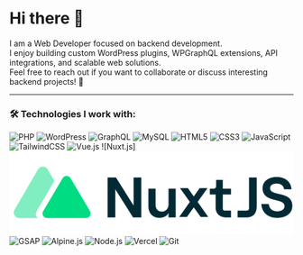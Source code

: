 # Hi there 👋

I am a Web Developer focused on backend development.  
I enjoy building custom WordPress plugins, WPGraphQL extensions, API integrations, and scalable web solutions.  
Feel free to reach out if you want to collaborate or discuss interesting backend projects! 🚀

---

### 🛠️ Technologies I work with:

![PHP](https://img.shields.io/badge/PHP-rgb(19,27,40)?style=for-the-badge&logo=php)
![WordPress](https://img.shields.io/badge/WordPress-rgb(19,27,40)?style=for-the-badge&logo=WordPress)
![GraphQL](https://img.shields.io/badge/GraphQL-rgb(19,27,40)?style=for-the-badge&logo=GraphQL)
![MySQL](https://img.shields.io/badge/MySQL-rgb(19,27,40)?style=for-the-badge&logo=MySQL)
![HTML5](https://img.shields.io/badge/HTML5-rgb(19,27,40)?style=for-the-badge&logo=HTML5)
![CSS3](https://img.shields.io/badge/CSS3-rgb(19,27,40)?style=for-the-badge&logo=CSS3)
![JavaScript](https://img.shields.io/badge/JavaScript-rgb(19,27,40)?style=for-the-badge&logo=JavaScript)
![TailwindCSS](https://img.shields.io/badge/TailwindCSS-rgb(19,27,40)?style=for-the-badge&logo=TailwindCSS)
![Vue.js](https://img.shields.io/badge/Vue.js-rgb(19,27,40)?style=for-the-badge&logo=Vue.js)
![Nuxt.js]<img src="/images/Nuxt.png"></img>
![GSAP](https://img.shields.io/badge/GSAP-rgb(19,27,40)?style=for-the-badge&logo=greensock)
![Alpine.js](https://img.shields.io/badge/Alpine.js-rgb(19,27,40)?style=for-the-badge&logo=Alpine.js)
![Node.js](https://img.shields.io/badge/Node.js-rgb(19,27,40)?style=for-the-badge&logo=Node.js)
![Vercel](https://img.shields.io/badge/Vercel-rgb(19,27,40)?style=for-the-badge&logo=Vercel)
![Git](https://img.shields.io/badge/GIT-rgb(19,27,40)?style=for-the-badge&logo=GIT)

